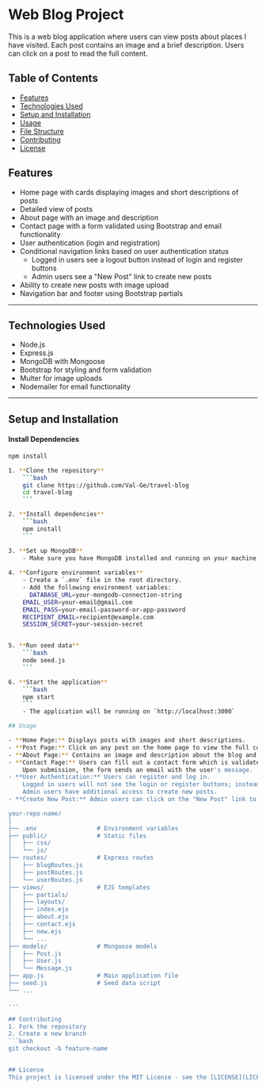 # Web Blog Project

This is a web blog application where users can view posts about places I have visited.
Each post contains an image and a brief description. Users can click on a post to read the full content. 


## Table of Contents
- [Features](#features)
- [Technologies Used](#technologies-used)
- [Setup and Installation](#setup-and-installation)
- [Usage](#usage)
- [File Structure](#file-structure)
- [Contributing](#contributing)
- [License](#license)

## Features
- Home page with cards displaying images and short descriptions of posts
- Detailed view of posts
- About page with an image and description
- Contact page with a form validated using Bootstrap and email functionality
- User authentication (login and registration)
- Conditional navigation links based on user authentication status
  - Logged in users see a logout button instead of login and register buttons
  - Admin users see a "New Post" link to create new posts
- Ability to create new posts with image upload
- Navigation bar and footer using Bootstrap partials

---

## Technologies Used
- Node.js
- Express.js
- MongoDB with Mongoose
- Bootstrap for styling and form validation
- Multer for image uploads
- Nodemailer for email functionality

---

## Setup and Installation

#### Install Dependencies
```bash
npm install

1. **Clone the repository**
    ```bash
    git clone https://github.com/Val-Ge/travel-blog
    cd travel-blog
    ```

2. **Install dependencies**
    ```bash
    npm install
    ```

3. **Set up MongoDB**
    - Make sure you have MongoDB installed and running on your machine.
    
4. **Configure environment variables**
    - Create a `.env` file in the root directory.
    - Add the following environment variables:
      DATABASE_URL=your-mongodb-connection-string
    EMAIL_USER=your-email@gmail.com
    EMAIL_PASS=your-email-password-or-app-password
    RECIPIENT_EMAIL=recipient@example.com
    SESSION_SECRET=your-session-secret


5. **Run seed data**
    ```bash
    node seed.js
    ```

6. **Start the application**
    ```bash
    npm start
    ```
    - The application will be running on `http://localhost:3000`

## Usage

- **Home Page:** Displays posts with images and short descriptions.
- **Post Page:** Click on any post on the home page to view the full content.
- **About Page:** Contains an image and description about the blog and author.
- **Contact Page:** Users can fill out a contact form which is validated using Bootstrap.
    Upon submission, the form sends an email with the user's message.
- **User Authentication:** Users can register and log in.
    Logged in users will not see the login or register buttons; instead, they will see a logout button.
    Admin users have additional access to create new posts.
- **Create New Post:** Admin users can click on the "New Post" link to create a new blog post and upload an image.

your-repo-name/
│
├── .env                 # Environment variables
├── public/              # Static files
│   ├── css/
│   └── js/
├── routes/              # Express routes
│   ├── blogRoutes.js
│   ├── postRoutes.js
│   └── userRoutes.js
├── views/               # EJS templates
│   ├── partials/
│   ├── layouts/
│   ├── index.ejs
│   ├── about.ejs
│   ├── contact.ejs
│   ├── new.ejs
│   └── ...
├── models/              # Mongoose models
│   ├── Post.js
│   ├── User.js
│   └── Message.js
├── app.js               # Main application file
├── seed.js              # Seed data script
└── ...

---

## Contributing
1. Fork the repository
2. Create a new branch
```bash
git checkout -b feature-name


## License
This project is licensed under the MIT License - see the [LICENSE](LICENSE) file for details.
